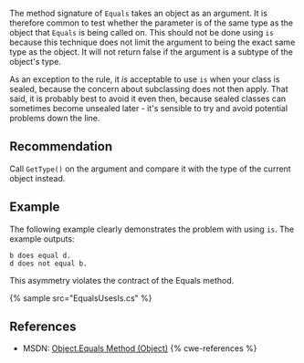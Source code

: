 The method signature of `Equals` takes an object as an argument. It is therefore common to test whether the parameter is of the same type as the object that `Equals` is being called on. This should not be done using `is` because this technique does not limit the argument to being the exact same type as the object. It will not return false if the argument is a subtype of the object's type.

As an exception to the rule, it *is* acceptable to use `is` when your class is sealed, because the concern about subclassing does not then apply. That said, it is probably best to avoid it even then, because sealed classes can sometimes become unsealed later - it's sensible to try and avoid potential problems down the line.


## Recommendation
Call `GetType()` on the argument and compare it with the type of the current object instead.


## Example
The following example clearly demonstrates the problem with using `is`. The example outputs:

```
b does equal d.
d does not equal b.
```
This asymmetry violates the contract of the Equals method.

{% sample src="EqualsUsesIs.cs" %}

## References
* MSDN: [Object.Equals Method (Object)](http://msdn.microsoft.com/en-us/library/bsc2ak47(v=vs.80).aspx)
{% cwe-references %}
